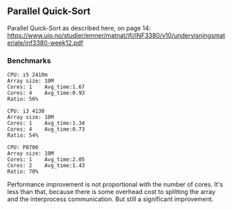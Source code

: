 ## Parallel Quick-Sort

Parallel Quick-Sort as described here, on page 14:
https://www.uio.no/studier/emner/matnat/ifi/INF3380/v10/undervisningsmateriale/inf3380-week12.pdf

### Benchmarks

```
CPU: i5 2410m
Array size: 10M
Cores: 1 	Avg_time:1.67
Cores: 4 	Avg_time:0.93
Ratio: 56%
```

```
CPU: i3 4130
Array size: 10M
Cores: 1 	Avg_time:1.34
Cores: 4 	Avg_time:0.73
Ratio: 54%
```

```
CPU: P8700
Array size: 10M
Cores: 1 	Avg_time:2.05
Cores: 2 	Avg_time:1.43
Ratio: 70%
```

Performance improvement is not proportional with the number of cores. It's less than that, because there is some overhead cost to splitting the array and the interprocess communication. But still a significant improvement.

